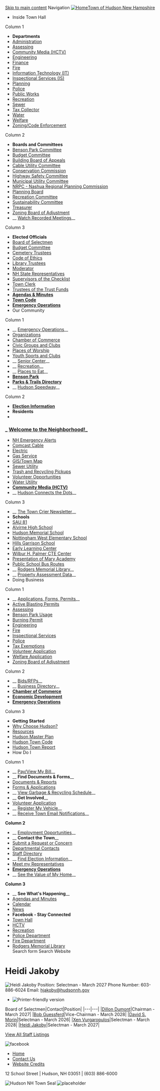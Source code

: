   [Skip to main content](https://www.hudsonnh.gov/directory-listing/heidi-jakoby/)  Navigation  [![Home](images/9664296d302d6909acb591322c2a8ce5f8d87b41a526e766298a8b80a830ac23.png)Town of Hudson New Hampshire](https://www.hudsonnh.gov/)  

 *  Inside Town Hall   

Column 1  

   *  __Departments__ 
   *  [Administration](https://www.hudsonnh.gov/administration) 
   *  [Assessing](https://www.hudsonnh.gov/assessing) 
   *  [Community Media (HCTV)](https://www.hudsonnh.gov/community-media) 
   *  [Engineering](https://www.hudsonnh.gov/engineering) 
   *  [Finance](https://www.hudsonnh.gov/finance) 
   *  [Fire](https://www.hudsonnh.gov/fire) 
   *  [Information Technology (IT)](https://www.hudsonnh.gov/IT) 
   *  [Inspectional Services (IS)](https://www.hudsonnh.gov/inspectional-services) 
   *  [Planning](https://www.hudsonnh.gov/planning) 
   *  [Police](https://www.hudsonnh.gov/police) 
   *  [Public Works](https://www.hudsonnh.gov/publicworks) 
   *  [Recreation](https://www.hudsonnh.gov/recreation) 
   *  [Sewer](https://www.hudsonnh.gov/sewer) 
   *  [Tax Collector](https://www.hudsonnh.gov/clerk/page/tax-collector) 
   *  [Water](https://www.hudsonnh.gov/water) 
   *  [Welfare](https://www.hudsonnh.gov/welfare) 
   *  [Zoning/Code Enforcement](https://www.hudsonnh.gov/zoning)   

Column 2  

   *  __Boards and Committees__ 
   *  [Benson Park Committee](https://www.hudsonnh.gov/bc-bp) 
   *  [Budget Committee](https://www.hudsonnh.gov/bc-bc) 
   *  [Building Board of Appeals](https://www.hudsonnh.gov/bc-bba) 
   *  [Cable Utility Committee](https://www.hudsonnh.gov/bc-cuc) 
   *  [Conservation Commission](https://www.hudsonnh.gov/bc-cc) 
   *  [Highway Safety Committee](https://www.hudsonnh.gov/bc/page/highway-safety-committee) 
   *  [Municipal Utility Committee](https://www.hudsonnh.gov/bc-muc) 
   *  [NRPC - Nashua Regional Planning Commission](https://www.hudsonnh.gov/planning/page/nashua-regional-planning-commission) 
   *  [Planning Board](https://www.hudsonnh.gov/bc-pb) 
   *  [Recreation Committee](https://www.hudsonnh.gov/bc-rc) 
   *  [Sustainability Committee](https://www.hudsonnh.gov/bc-sc) 
   *  [Treasurer](https://www.hudsonnh.gov/elected-officials/page/treasurer) 
   *  [Zoning Board of Adjustment](https://www.hudsonnh.gov/bc-zba) 
   *  __ [Watch Recorded Meetings](http://www.hudsonctv.com/CablecastPublicSite/?site=3)__   

Column 3  

   *  __Elected Officials__ 
   *  [Board of Selectmen](https://www.hudsonnh.gov/boardofselectmen) 
   *  [Budget Committee](https://www.hudsonnh.gov/bc-bc) 
   *  [Cemetery Trustees](https://www.hudsonnh.gov/bc-ct) 
   *  [Code of Ethics](https://www.hudsonnh.gov/bc-ce) 
   *  [Library Trustees](https://www.hudsonnh.gov/bc-lt) 
   *  [Moderator](https://www.hudsonnh.gov/elected-officials/page/town-moderator) 
   *  [NH State Representatives](http://www.nh.gov/) 
   *  [Supervisors of the Checklist](https://www.hudsonnh.gov/bc-soc) 
   *  [Town Clerk](https://www.hudsonnh.gov/clerk) 
   *  [Trustees of the Trust Funds](https://www.hudsonnh.gov/bc-ttf) 
   *  [__Agendas & Minutes__](https://www.hudsonnh.gov/meetings) 
   *  [__Town Code__](https://www.ecode360.com/HU1110?needHash=true) 
   *  [__Emergency Operations__](https://www.hudsonnh.gov/emergency-operations)  
 *  Our Community   

Column 1  

   *  __ [Emergency Operations](https://www.hudsonnh.gov/emergency-operations)__ 
   *  [Organizations](https://www.hudsonnh.gov/community/page/organizations) 
   *  [Chamber of Commerce](https://www.hudsonchamber.com/) 
   *  [Civic Groups and Clubs](https://www.hudsonnh.gov/community/page/civic-groups-and-clubs) 
   *  [Places of Worship](https://www.hudsonnh.gov/community/page/places-worship) 
   *  [Youth Sports and Clubs](https://www.hudsonnh.gov/community/page/youth-sports-clubs-and-scouts) 
   *  __ [Senior Center](https://www.hudsonnh.gov/seniorcenter)__ 
   *  __ [Recreation](https://www.hudsonnh.gov/recreation)__ 
   *  __ [Places to Eat](https://www.hudsonnh.gov/community/page/places-eat)__ 
   *  [__Benson Park__](https://www.hudsonnh.gov/bensonpark) 
   *  [__Parks & Trails Directory__](https://www.hudsonnh.gov/parksites) 
   *  __ [Hudson Speedway](https://hudsonspeedwaynh.com/)__   

Column 2  

   *  [__Election Information__](https://www.hudsonnh.gov/clerk/page/2025-election-information) 
   *  __Residents__ 
   *     

###  _ [Welcome to the Neighborhood!](https://www.hudsonnh.gov/community/page/welcome-neighborhood/)_     

   *  [NH Emergency Alerts](https://www.hudsonnh.gov/emergency-operations/page/nh-emergency-alerts) 
   *  [Comcast Cable](https://www.xfinity.com/) 
   *  [Electric](https://www.hudsonnh.gov/administration/page/electric-0) 
   *  [Gas Service](https://libertyutilities.com/) 
   *  [GIS/Town Map](https://www.hudsonnh.gov/community-development/page/gis-public-use) 
   *  [Sewer Utility](https://www.hudsonnh.gov/sewer) 
   *  [Trash and Recycling Pickups](https://www.hudsonnh.gov/publicworks/page/2025-residential-solid-waste-recycling-guide) 
   *  [Volunteer Opportunities](https://www.hudsonnh.gov/community/page/volunteer-opportunities) 
   *  [Water Utility](https://www.hudsonnh.gov/water) 
   *  [__Community Media (HCTV)__](https://www.hudsonnh.gov/community-media) 
   *  __ [Hudson Connects the Dots](https://www.hudsonnh.gov/welfare/page/hudson-connects-dots-0)__   

Column 3  

   *  __ [The Town Crier Newsletter](https://www.hudsonnh.gov/newsletter)__ 
   *  __Schools__ 
   *  [SAU 81](https://www.sau81.org/) 
   *  [Alvirne High School](https://www.sau81.org/ahs/) 
   *  [Hudson Memorial School](https://www.sau81.org/hms/) 
   *  [Nottingham West Elementary School](https://www.sau81.org/nws/) 
   *  [Hills Garrison School](https://www.sau81.org/hgs/) 
   *  [Early Learning Center](https://www.sau81.org/elc/) 
   *  [Wilbur H. Palmer CTE Center](https://www.sau81.org/cte/) 
   *  [Presentation of Mary Academy](https://pmaschool.org/) 
   *  [Public School Bus Routes](https://www.sau81.org/families/busroutes) 
   *  __ [Rodgers Memorial Library](http://rodgerslibrary.org/)__ 
   *  __ [Property Assessment Data](https://gis.vgsi.com/HudsonNH/)__  
 *  Doing Business   

Column 1  

   *  __ [Applications, Forms, Permits](https://www.hudsonnh.gov/forms)__ 
   *  [Active Blasting Permits](https://www.hudsonnh.gov/inspectional-services/page/active-blasting-permits) 
   *  [Assessing](https://www.hudsonnh.gov/assessing) 
   *  [Benson Park Usage](https://www.hudsonnh.gov/bensonpark/page/benson-park-usage-form) 
   *  [Burning Permit](https://www.hudsonnh.gov/fire/page/burn-permit-information) 
   *  [Engineering](https://www.hudsonnh.gov/forms?field_microsite_tid=311&field_microsite_tid_1=All&keys=) 
   *  [Fire](https://www.hudsonnh.gov/fire/page/fire-department-forms-reference) 
   *  [Inspectional Services](https://www.hudsonnh.gov/inspectional-services) 
   *  [Police](https://www.hudsonnh.gov/police) 
   *  [Tax Exemptions](https://www.hudsonnh.gov/) 
   *  [Volunteer Application](https://www.hudsonnh.gov/bc/page/board-committees-vacancy-applications) 
   *  [Welfare Application](https://www.hudsonnh.gov/welfare/page/welfare-application-assistance) 
   *  [Zoning Board of Adjustment](https://www.hudsonnh.gov/zoning/page/zoning-applications-forms)   

Column 2  

   *  __ [Bids/RFPs](https://www.hudsonnh.gov/rfps)__ 
   *  __ [Business Directory](https://www.hudsonnh.gov/community/page/businesses-hudson)__ 
   *  [__Chamber of Commerce__](http://www.hudsonchamber.com/) 
   *  [__Economic Development__](https://www.hudsonnh.gov/econ-dev) 
   *  [__Emergency Operations__](https://www.hudsonnh.gov/emergency-operations)   

Column 3  

   *  __Getting Started__ 
   *  [Why Choose Hudson?](https://www.hudsonnh.gov/econ-dev/page/unique-opportunities) 
   *  [Resources](https://www.hudsonnh.gov/econ-dev/page/economic-development-resources) 
   *  [Hudson Master Plan](https://www.hudsonnh.gov/planning/page/town-hudson-master-plan) 
   *  [Hudson Town Code](http://www.ecode360.com/?custId=HU1110) 
   *  [Hudson Town Report](https://www.hudsonnh.gov/boardofselectmen/page/hudson-annual-reports)  
 *  How Do I   

Column 1  

   *  __ [Pay/View My Bill](https://www2.invoicecloud.com/portal/(S(rivof0nut2ywaomwml3tjmws))/2/Site.aspx?G=bdd33682-6d6b-418e-b485-3e3c54da8704)__ 
   *  __ __Find Documents & Forms____ 
   *  [Documents & Reports](https://www.hudsonnh.gov/documents) 
   *  [Forms & Applications](https://www.hudsonnh.gov/forms) 
   *  __ [View Garbage & Recycling Schedule](https://www.hudsonnh.gov/publicworks/page/2025-residential-solid-waste-recycling-guide)__ 
   *  __ __Get Involved____ 
   *  [Volunteer Application](https://www.hudsonnh.gov/bc/page/board-committees-vacancy-applications) 
   *  __ [Register My Vehicle](https://www.hudsonnh.gov/clerk/page/motor-vehicle-registration)__ 
   *  __ [Receive Town Email Notifications](https://www.hudsonnh.gov/subscribe)__   

 __Column 2__   

   *  __ [Employment Opportunities](https://www.hudsonnh.gov/jobs)__ 
   *  __ __Contact the Town____ 
   *  [Submit a Request or Concern](https://www.hudsonnh.gov/contact) 
   *  [Departmental Contacts](https://www.hudsonnh.gov/community/page/department-phone-numbers) 
   *  [Staff Directory](https://www.hudsonnh.gov/directory) 
   *  __ [Find Election Information](https://www.hudsonnh.gov/clerk/page/2025-election-information)__ 
   *  [Meet my Representatives](http://gencourt.state.nh.us/house/members/default.aspx) 
   *  [__Emergency Operations__](https://www.hudsonnh.gov/emergency-operations) 
   *  __ [See the Value of My Home](https://www.hudsonnh.gov/assessing/page/property-assessments)__   

 __Column 3__   

   *  __ __See What's Happening____ 
   *  [Agendas and Minutes](https://www.hudsonnh.gov/meetings) 
   *  [Calendar](https://www.hudsonnh.gov/calendar) 
   *  [News](https://www.hudsonnh.gov/news) 
   *  __Facebook - Stay Connected__ 
   *  [Town Hall](https://www.facebook.com/Town-of-Hudson-New-Hampshire-1377860712455039/) 
   *  [HCTV](https://www.facebook.com/HudsonCTV/) 
   *  [Recreation](https://www.facebook.com/TownOfHudsonNHRecreationDepartment/) 
   *  [Police Department](https://www.facebook.com/people/Hudson-NH-Police-Department/100064630661573/) 
   *  [Fire Department](https://www.facebook.com/hfdhudsonnh/) 
   *  [Rodgers Memorial Library](https://www.facebook.com/rodgerslibrary/)  
 Search form Search Website 

# Heidi Jakoby

  ![Heidi Jakoby](images/64b8617e3ee2e0a959ac6bcc8279c3ac3a79db0150fdc012f18c38a60c1e21ed.png)  Position:  Selectman - March 2027 Phone Number:  603-886-6024 Email:  hjakoby@hudsonnh.gov 

 *  ![Printer-friendly version](images/02fc92b9d245206cc63edbec3811f68bd75bb3e2788e17401616367dbd67396b.png) 

Board of Selectmen|Contact|Position|
|---|---|
|[Dillon Dumont](https://www.hudsonnh.gov/directory-listing/dillon-dumont)|Chairman - March 2027|
|[Bob Guessferd](https://www.hudsonnh.gov/directory-listing/bob-guessferd)|Vice-Chairman - March 2028|
|[David S. Morin](https://www.hudsonnh.gov/directory-listing/david-s-morin)|Selectman - March 2026|
|[Xen Vurgaropulos](https://www.hudsonnh.gov/directory-listing/xen-vurgaropulos)|Selectman - March 2028|
|[Heidi Jakoby](https://www.hudsonnh.gov/directory-listing/heidi-jakoby)|Selectman - March 2027|

 [View All Staff Listings](https://www.hudsonnh.gov/directory) 

  ![facebook](images/fc494b8ab4ed5aad843cd8ca03537c086f229f15fabccf27b5d5960bd2df6660.png)  

 *  [Home](https://www.hudsonnh.gov/) 
 *  [Contact Us](https://www.hudsonnh.gov/contact) 
 *  [Website Credits](https://www.hudsonnh.gov/it/page/website-credits) 

12 School Street  |  Hudson, NH 03051  |  (603) 886-6000

  ![Hudson NH Town Seal](images/ee271029e36e8f090257749633869cb1fb1229df378f38f74ffee83673e76314.png)   ![placeholder](images/9664296d302d6909acb591322c2a8ce5f8d87b41a526e766298a8b80a830ac23.png)  